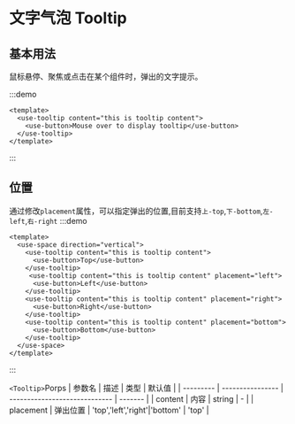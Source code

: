 <h1>文字气泡 Tooltip</h1>

<h2>基本用法</h2>

鼠标悬停、聚焦或点击在某个组件时，弹出的文字提示。

:::demo 

```vue
<template>
  <use-tooltip content="this is tooltip content">
    <use-button>Mouse over to display tooltip</use-button>
  </use-tooltip>
</template>
```
:::

<h2>位置</h2>

通过修改`placement`属性，可以指定弹出的位置,目前支持`上-top`,`下-bottom`,`左-left`,`右-right`
:::demo 

```vue
<template>
  <use-space direction="vertical">
    <use-tooltip content="this is tooltip content">
      <use-button>Top</use-button>
    </use-tooltip>
     <use-tooltip content="this is tooltip content" placement="left">
      <use-button>Left</use-button>
    </use-tooltip>
    <use-tooltip content="this is tooltip content" placement="right">
      <use-button>Right</use-button>
    </use-tooltip>
    <use-tooltip content="this is tooltip content" placement="bottom">
      <use-button>Bottom</use-button>
    </use-tooltip>
  </use-space>
</template>
```
:::


`<Tooltip>`Porps
| 参数名 | 描述           | 类型                        | 默认值 |
| --------- | ---------------- | ----------------------------- | ------- |
| content   | 内容           | string                        | -       |
| placement | 弹出位置     | 'top','left','right'|'bottom' | 'top'   |
